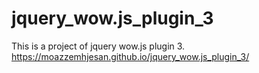 # jquery_wow.js_plugin_3
This is a project of jquery wow.js plugin 3.
https://moazzemhjesan.github.io/jquery_wow.js_plugin_3/
